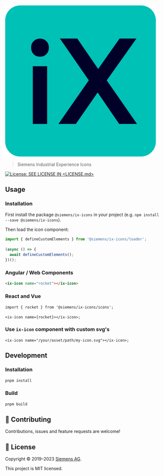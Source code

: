 <!--
SPDX-FileCopyrightText: 2022 Siemens AG

SPDX-License-Identifier: MIT
-->

![iX](./logo.svg)

> Siemens Industrial Experience Icons

[![License: SEE LICENSE IN <LICENSE.md>](https://img.shields.io/badge/License-SEE%20LICENSE%20IN%20LICENSE.md-yellow.svg)](./LICENSE.md)

## Usage

### Installation

First install the package `@siemens/ix-icons` in your project (e.g. `npm install --save @siemens/ix-icons`).

Then load the icon component:

```javascript
import { defineCustomElements } from '@siemens/ix-icons/loader';

(async () => {
  await defineCustomElements();
})();
```

### Angular / Web Components

```html
<ix-icon name="rocket"></ix-icon>
```

### React and Vue

```tsx
import { rocket } from '@siemens/ix-icons/icons';

<ix-icon name={rocket}></ix-icon>;
```

### Use `ix-icon` component with custom svg's

```tsx
<ix-icon name="/your/asset/path/my-icon.svg"></ix-icon>;
```

## Development

### Installation

```sh
pnpm install
```

### Build

```sh
pnpm build
```

## 🤝 Contributing

Contributions, issues and feature requests are welcome!

## 📝 License

Copyright © 2019–2023 [Siemens AG](https://www.siemens.com/).

This project is MIT licensed.
